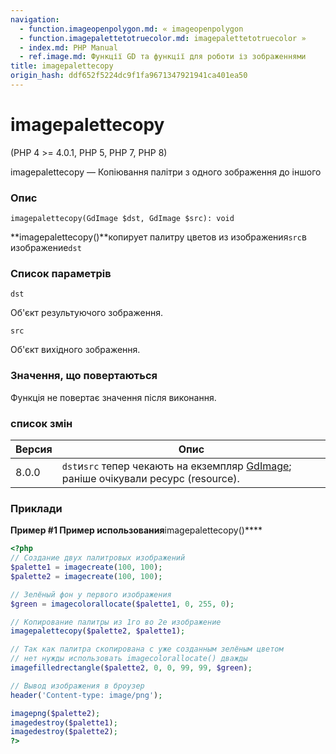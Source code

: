```yaml
---
navigation:
  - function.imageopenpolygon.md: « imageopenpolygon
  - function.imagepalettetotruecolor.md: imagepalettetotruecolor »
  - index.md: PHP Manual
  - ref.image.md: Функції GD та функції для роботи із зображеннями
title: imagepalettecopy
origin_hash: ddf652f5224dc9f1fa9671347921941ca401ea50
---
```

# imagepalettecopy

(PHP 4 >= 4.0.1, PHP 5, PHP 7, PHP 8)

imagepalettecopy — Копіювання палітри з одного зображення до іншого

### Опис

```methodsynopsis
imagepalettecopy(GdImage $dst, GdImage $src): void
```

\*\*imagepalettecopy()\*\*копирует палитру цветов из изображения`src`в изображение`dst`

### Список параметрів

`dst`

Об'єкт результуючого зображення.

`src`

Об'єкт вихідного зображення.

### Значення, що повертаються

Функція не повертає значення після виконання.

### список змін

| Версия | Опис |
| --- | --- |
| 8.0.0 | `dst`и`src` тепер чекають на екземпляр [GdImage](class.gdimage.md); раніше очікували ресурс (resource). |

### Приклади

**Пример #1 Пример использования**imagepalettecopy()\*\*\*\*

```php
<?php
// Создание двух палитровых изображений
$palette1 = imagecreate(100, 100);
$palette2 = imagecreate(100, 100);

// Зелёный фон у первого изображения
$green = imagecolorallocate($palette1, 0, 255, 0);

// Копирование палитры из 1го во 2е изображение
imagepalettecopy($palette2, $palette1);

// Так как палитра скопирована с уже созданным зелёным цветом
// нет нужды использовать imagecolorallocate() дважды
imagefilledrectangle($palette2, 0, 0, 99, 99, $green);

// Вывод изображения в броузер
header('Content-type: image/png');

imagepng($palette2);
imagedestroy($palette1);
imagedestroy($palette2);
?>
```
